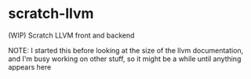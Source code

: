 # scratch-llvm
(WIP) Scratch LLVM front and backend

NOTE: I started this before looking at the size of the llvm documentation, and I'm busy working on other stuff, so it might be a while until anything appears here
